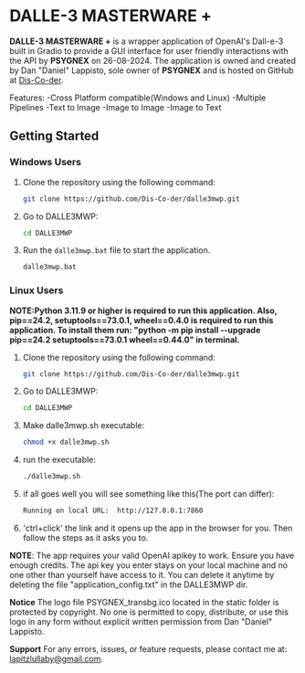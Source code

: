 # DALLE-3 MASTERWARE +

**DALLE-3 MASTERWARE +** is a wrapper application of OpenAI's Dall-e-3 built in Gradio to provide a GUI interface for user friendly interactions with the API by **PSYGNEX** on 26-08-2024. The application is owned and created by Dan "Daniel" Lappisto, sole owner of **PSYGNEX** and is hosted on GitHub at [Dis-Co-der](https://github.com/Dis-Co-der).

Features:
-Cross Platform compatible(Windows and Linux)
-Multiple Pipelines
 -Text to Image
 -Image to Image
 -Image to Text

## Getting Started

### Windows Users
1. Clone the repository using the following command:
   ```bash
   git clone https://github.com/Dis-Co-der/dalle3mwp.git

2. Go to DALLE3MWP:
   ```bash
   cd DALLE3MWP

3. Run the `dalle3mwp.bat` file to start the application.
   ```bash
   dalle3mwp.bat

### Linux Users
**NOTE:Python 3.11.9 or higher is required to run this application. Also, pip==24.2, setuptools==73.0.1, wheel==0.4.0 is required to run this application. To install them run: "python -m pip install --upgrade pip==24.2 setuptools==73.0.1 wheel==0.44.0" in terminal.**
1. Clone the repository using the following command:
   ```bash
   git clone https://github.com/Dis-Co-der/dalle3mwp.git

2. Go to DALLE3MWP:
   ```bash
   cd DALLE3MWP

3. Make dalle3mwp.sh executable:
   ```bash
   chmod +x dalle3mwp.sh

4. run the executable:
   ```bash
   ./dalle3mwp.sh

5. if all goes well you will see something like this(The port can differ):
   ```bash
   Running on local URL:  http://127.0.0.1:7860

6. 'ctrl+click' the link and it opens up the app in the browser for you. Then follow the steps as it asks you to.

**NOTE**: The app requires your valid OpenAI apikey to work. Ensure you have enough credits. The api key you enter stays on your local machine and no one other than yourself have access to it. You can delete it anytime by deleting the file "application_config.txt" in the DALLE3MWP dir.

**Notice**
The logo file PSYGNEX_transbg.ico located in the static folder is protected by copyright. No one is permitted to copy, distribute, or use this logo in any form without explicit written permission from Dan "Daniel" Lappisto.

**Support**
For any errors, issues, or feature requests, please contact me at: lapitzlullaby@gmail.com.
